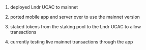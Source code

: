 ###
1. deployed Lndr UCAC to mainnet

2. ported mobile app and server over to use the mainnet version

3. staked tokens from the staking pool to the Lndr UCAC to allow transactions

4. currently testing live mainnet transactions through the app
